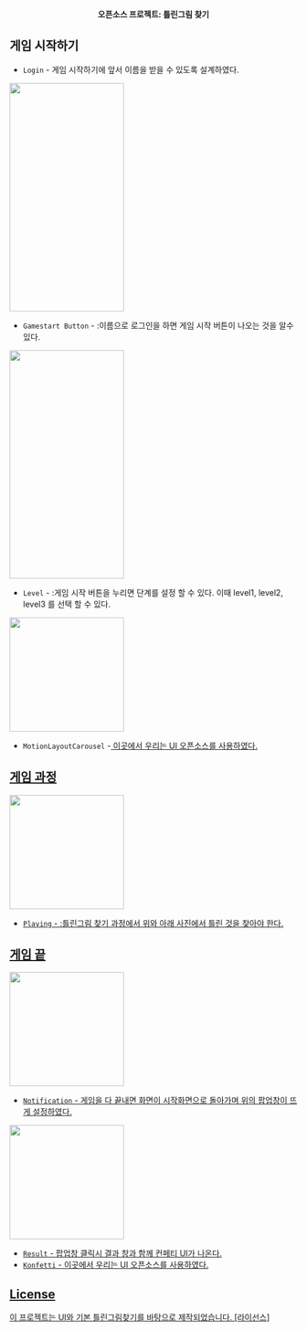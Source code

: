 

<p align="center">
  <strong> 오픈소스 프로젝트: 틀린그림 찾기</a></strong>
</p>
  
## 게임 시작하기
- `Login` - 게임 시작하기에 앞서 이름을 받을 수 있도록 설계하였다.
<img src="https://user-images.githubusercontent.com/114564687/205753037-b12c21d2-3d89-4fca-a66a-2bed94386857.png" width="200" height="400"/>

- `Gamestart Button` - :이름으로 로그인을 하면 게임 시작 버튼이 나오는 것을 알수 있다.
<img src="https://user-images.githubusercontent.com/114564687/205756063-3dd9fea5-5422-4bcd-8093-840fe4f16c0c.png" width="200" height="400"/>

- `Level` - :게임 시작 버튼을 누리면 단계를 설정 할 수 있다. 이때 level1, level2, level3 를 선택 할 수 있다.
<img src="https://user-images.githubusercontent.com/114564687/205758403-2730706f-0e68-405c-aa9f-9be287ee975b.png" width="200" heigt="400"/>

- `MotionLayoutCarousel` -<a href="https://github.com/faob-dev/MotionLayoutCarousel"> 이곳에서 우리는 UI 오픈소스를 사용하였다. 

## 게임 과정

<img src="https://user-images.githubusercontent.com/114564687/205761095-b5255ca7-6a97-4c4b-937f-25528b0e2b2e.png" width="200" heigt="400"/>

- `Playing` - :틀린그림 찾기 과정에서 위와 아래 사진에서 틀린 것을 찾아야 한다.

## 게임 끝

<img src="https://user-images.githubusercontent.com/114564687/205761807-65ce1602-c34e-4be7-bcfe-bef7d6bf3454.png" width="200" heigt="400"/>

- `Notification` - 게임을 다 끝내면 화면이 시작화면으로 돌아가며 위의 팝업창이 뜨게 설정하였다.

<img src="https://user-images.githubusercontent.com/114564687/205763073-f03d7629-0f1c-4c21-945e-63a720041b18.png" width="200" heigt="400"/>

- `Result` - 팝업창 클릭시 결과 창과 함께 컨페티 UI가 나온다.
- `Konfetti` -<a href="https://github.com/DanielMartinus/Konfetti"> 이곳에서 우리는 UI 오픈소스를 사용하였다. 

## License

이 프로젝트는 UI와 기본 틀린그림찾기를 바탕으로 제작되었습니다.
[라이선스] <a href="https://github.com/DanielMartinus/Konfetti">
